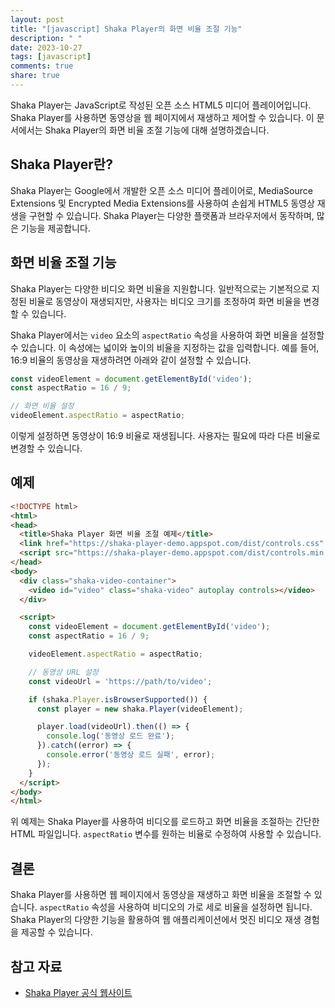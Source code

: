 ```yaml
---
layout: post
title: "[javascript] Shaka Player의 화면 비율 조절 기능"
description: " "
date: 2023-10-27
tags: [javascript]
comments: true
share: true
---
```


Shaka Player는 JavaScript로 작성된 오픈 소스 HTML5 미디어 플레이어입니다. Shaka Player를 사용하면 동영상을 웹 페이지에서 재생하고 제어할 수 있습니다. 이 문서에서는 Shaka Player의 화면 비율 조절 기능에 대해 설명하겠습니다.

## Shaka Player란?

Shaka Player는 Google에서 개발한 오픈 소스 미디어 플레이어로, MediaSource Extensions 및 Encrypted Media Extensions를 사용하여 손쉽게 HTML5 동영상 재생을 구현할 수 있습니다. Shaka Player는 다양한 플랫폼과 브라우저에서 동작하며, 많은 기능을 제공합니다.

## 화면 비율 조절 기능

Shaka Player는 다양한 비디오 화면 비율을 지원합니다. 일반적으로는 기본적으로 지정된 비율로 동영상이 재생되지만, 사용자는 비디오 크기를 조정하여 화면 비율을 변경할 수 있습니다.

Shaka Player에서는 `video` 요소의 `aspectRatio` 속성을 사용하여 화면 비율을 설정할 수 있습니다. 이 속성에는 넓이와 높이의 비율을 지정하는 값을 입력합니다. 예를 들어, 16:9 비율의 동영상을 재생하려면 아래와 같이 설정할 수 있습니다.

```javascript
const videoElement = document.getElementById('video');
const aspectRatio = 16 / 9;

// 화면 비율 설정
videoElement.aspectRatio = aspectRatio;
```

이렇게 설정하면 동영상이 16:9 비율로 재생됩니다. 사용자는 필요에 따라 다른 비율로 변경할 수 있습니다.

## 예제

```html
<!DOCTYPE html>
<html>
<head>
  <title>Shaka Player 화면 비율 조절 예제</title>
  <link href="https://shaka-player-demo.appspot.com/dist/controls.css" rel="stylesheet">
  <script src="https://shaka-player-demo.appspot.com/dist/controls.min.js"></script>
</head>
<body>
  <div class="shaka-video-container">
    <video id="video" class="shaka-video" autoplay controls></video>
  </div>

  <script>
    const videoElement = document.getElementById('video');
    const aspectRatio = 16 / 9;

    videoElement.aspectRatio = aspectRatio;

    // 동영상 URL 설정
    const videoUrl = 'https://path/to/video';

    if (shaka.Player.isBrowserSupported()) {
      const player = new shaka.Player(videoElement);

      player.load(videoUrl).then(() => {
        console.log('동영상 로드 완료');
      }).catch((error) => {
        console.error('동영상 로드 실패', error);
      });
    }
  </script>
</body>
</html>
```

위 예제는 Shaka Player를 사용하여 비디오를 로드하고 화면 비율을 조절하는 간단한 HTML 파일입니다. `aspectRatio` 변수를 원하는 비율로 수정하여 사용할 수 있습니다.

## 결론

Shaka Player를 사용하면 웹 페이지에서 동영상을 재생하고 화면 비율을 조절할 수 있습니다. `aspectRatio` 속성을 사용하여 비디오의 가로 세로 비율을 설정하면 됩니다. Shaka Player의 다양한 기능을 활용하여 웹 애플리케이션에서 멋진 비디오 재생 경험을 제공할 수 있습니다.

## 참고 자료

- [Shaka Player 공식 웹사이트](https://shaka-player-demo.appspot.com/docs/api/tutorial-basic-usage.html)